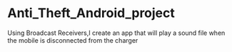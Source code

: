 # Anti_Theft_Android_project
Using Broadcast Receivers,I create an app that will play a sound file when the mobile is disconnected from the charger
